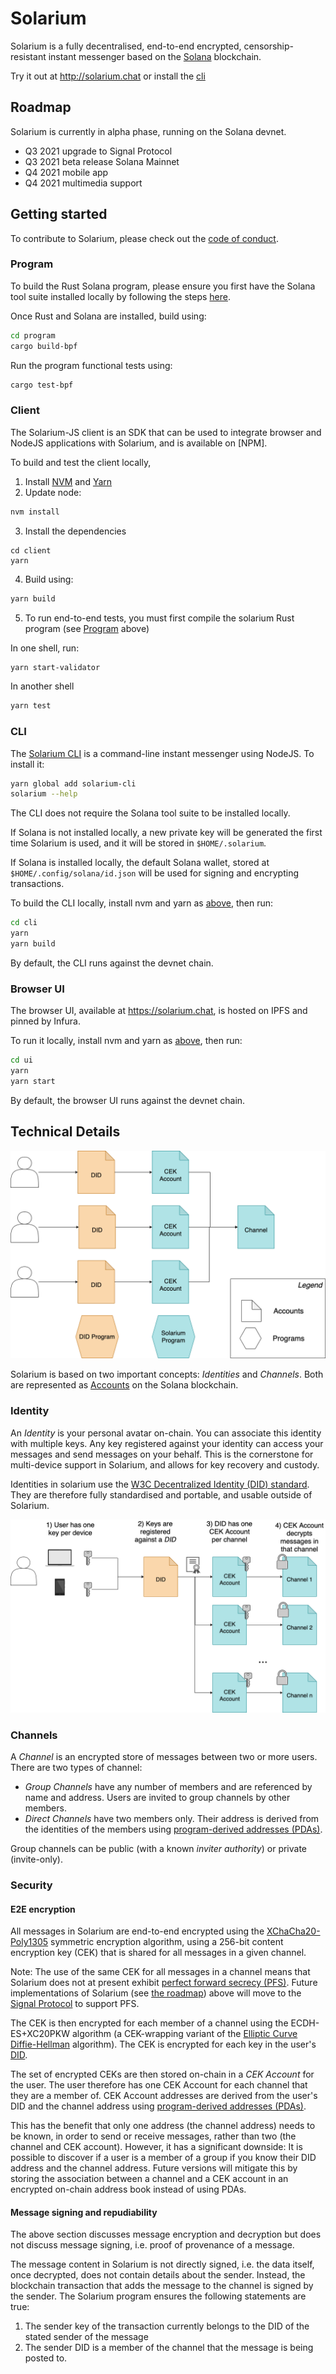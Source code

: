 # Solarium

Solarium is a fully decentralised, end-to-end encrypted, censorship-resistant instant messenger
based on the [Solana](https://solana.com) blockchain.

Try it out at http://solarium.chat or install the [cli](https://www.npmjs.com/package/solarium-cli)

## Roadmap

Solarium is currently in alpha phase, running on the Solana devnet.

- Q3 2021 upgrade to Signal Protocol
- Q3 2021 beta release Solana Mainnet
- Q4 2021 mobile app
- Q4 2021 multimedia support

## Getting started

To contribute to Solarium, please check out the [code of conduct](./CODE_OF_CONDUCT.md).

### Program

To build the Rust Solana program, please ensure you first have the Solana tool suite
installed locally by following the steps [here](https://docs.solana.com/cli/install-solana-cli-tools).

Once Rust and Solana are installed, build using:
```sh
cd program
cargo build-bpf
```

Run the program functional tests using:
```sh
cargo test-bpf
```

### Client

The Solarium-JS client is an SDK that can be used to integrate browser and NodeJS applications
with Solarium, and is available on [NPM].

To build and test the client locally,

1. Install [NVM](https://github.com/nvm-sh/nvm#installing-and-updating) and [Yarn](https://yarnpkg.com/)
2. Update node:
```sh
nvm install
```
3. Install the dependencies
```
cd client
yarn
```
4. Build using:
```sh
yarn build
```
5. To run end-to-end tests,
   you must first compile the solarium Rust program (see [Program](#program) above)
   
In one shell, run:
```sh
yarn start-validator
```

In another shell
```sh
yarn test
```

### CLI

The [Solarium CLI](https://www.npmjs.com/package/solarium-cli) is a command-line instant messenger using NodeJS.
To install it:

```sh
yarn global add solarium-cli
solarium --help
```

The CLI does not require the Solana tool suite to be installed locally.

If Solana is not installed locally, a new private key will be generated the first time
Solarium is used, and it will be stored in `$HOME/.solarium`.

If Solana is installed locally, the default Solana wallet, stored at `$HOME/.config/solana/id.json`
will be used for signing and encrypting transactions.

To build the CLI locally, install nvm and yarn as [above](#client), then run:

```sh
cd cli
yarn
yarn build
```

By default, the CLI runs against the devnet chain.

### Browser UI

The browser UI, available at https://solarium.chat, is hosted on IPFS and pinned by Infura.

To run it locally, install nvm and yarn as [above](#client), then run:

```sh
cd ui
yarn
yarn start
```

By default, the browser UI runs against the devnet chain.

## Technical Details

![Solarium structure](docs/struct1.png)

Solarium is based on two important concepts: _Identities_ and _Channels_.
Both are represented as [Accounts](https://docs.solana.com/terminology#account) on the Solana blockchain.

### Identity

An _Identity_ is your personal avatar on-chain.
You can associate this identity with multiple keys.
Any key registered against your identity can access your messages and send messages on your behalf.
This is the cornerstone for multi-device support in Solarium, and allows for key recovery and custody.

Identities in solarium use the [W3C Decentralized Identity (DID) standard](https://www.w3.org/TR/did-core/).
They are therefore fully standardised and portable, and usable outside of Solarium.

![User keys](docs/struct2.png)

### Channels

A _Channel_ is an encrypted store of messages between two or more users.
There are two types of channel:
- _Group Channels_ have any number of members and are referenced by name and address. 
  Users are invited to group channels by other members.
- _Direct Channels_ have two members only.
  Their address is derived from the identities of the members using
  [program-derived addresses (PDAs)](https://docs.solana.com/developing/programming-model/calling-between-programs#program-derived-addresses).
  
Group channels can be public (with a known _inviter authority_) or private (invite-only).

### Security

#### E2E encryption

All messages in Solarium are end-to-end encrypted using
the [XChaCha20-Poly1305](https://datatracker.ietf.org/doc/html/draft-irtf-cfrg-xchacha-01)
symmetric encryption algorithm, using a 256-bit content encryption key (CEK)
that is shared for all messages in a given channel.

Note: The use of the same CEK for all messages in a channel means that Solarium
does not at present exhibit [perfect forward secrecy (PFS)](https://en.wikipedia.org/wiki/Forward_secrecy). 
Future implementations of Solarium (see [the roadmap](#roadmap)) above will move to
the [Signal Protocol](https://signal.org/docs/) to support PFS.

The CEK is then encrypted for each member of a channel using the
ECDH-ES+XC20PKW algorithm (a CEK-wrapping variant of the 
[Elliptic Curve Diffie-Hellman](https://datatracker.ietf.org/doc/html/rfc6278)
algorithm). The CEK is encrypted for each key in the user's [DID](#identity).

The set of encrypted CEKs are then stored on-chain in a _CEK Account_ for the user.
The user therefore has one CEK Account for each channel that they are
a member of. CEK Account addresses are derived from the user's DID and the
channel address using
[program-derived addresses (PDAs)](https://docs.solana.com/developing/programming-model/calling-between-programs#program-derived-addresses).

This has the benefit that only one address (the channel address) needs to be
known, in order to send or receive messages, rather than two
(the channel and CEK account). However, it has a significant downside:
It is possible to discover if a user is a member of a group if you know their
DID address and the channel address. Future versions will mitigate this
by storing the association between a channel and a CEK account in an 
encrypted on-chain address book instead of using PDAs.

#### Message signing and repudiability

The above section discusses message encryption and decryption but does
not discuss message signing, i.e. proof of provenance of a message.

The message content in Solarium is not directly signed, i.e. the data itself,
once decrypted, does not contain details about the sender. Instead, the 
blockchain transaction that adds the message to the channel is signed by the
sender. The Solarium program ensures the following statements are true:
1. The sender key of the transaction currently belongs to the DID of the stated sender of the message
2. The sender DID is a member of the channel that the message is being posted to.
